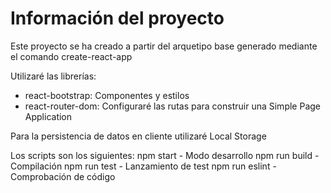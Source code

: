 # Información del proyecto
Este proyecto se ha creado a partir del arquetipo base generado mediante el comando create-react-app

Utilizaré las librerías:
- react-bootstrap: Componentes y estilos
- react-router-dom: Configuraré las rutas para construir una Simple Page Application 

Para la persistencia de datos en cliente utilizaré Local Storage

Los scripts son los siguientes:
npm start - Modo desarrollo
npm run build - Compilación
npm run test - Lanzamiento de test
npm run eslint - Comprobación de código